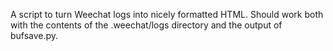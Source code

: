A script to turn Weechat logs into nicely formatted HTML.
Should work both with the contents of the .weechat/logs directory and the output of bufsave.py.

